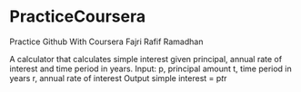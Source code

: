 # PracticeCoursera
Practice Github With Coursera
Fajri Rafif Ramadhan

A calculator that calculates simple interest given principal, annual rate of interest and time period in years.
Input:
   p, principal amount
   t, time period in years
   r, annual rate of interest
Output
   simple interest = p*t*r
